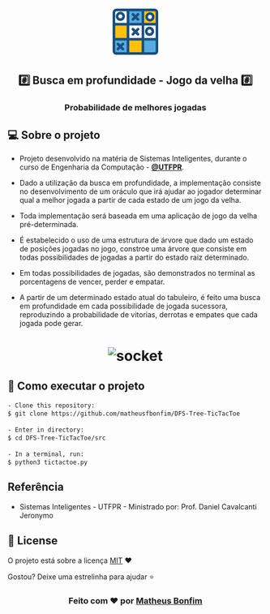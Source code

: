 <h1 align="center">
  <img alt="socket" src=".github/tic-tac-toe-pngrepo-com.png" width="18%"/>
</h1>

<h2 align="center">
  #️⃣ Busca em profundidade - Jogo da velha #️⃣ 
</h2>
<h3 align="center">
Probabilidade de melhores jogadas 
</h3>

## 💻 Sobre o projeto

- Projeto desenvolvido na matéria de Sistemas Inteligentes, durante o curso de Engenharia da Computação - **[@UTFPR](http://www.utfpr.edu.br/)**.

- Dado a utilização da busca em profundidade, a implementação consiste no desenvolvimento de um oráculo que irá ajudar ao jogador determinar qual a melhor jogada a partir de cada estado de um jogo da velha.

- Toda implementação será baseada em uma aplicação de jogo da velha pré-determinada.

- É estabelecido o uso de uma estrutura de árvore que dado um estado de posições jogadas no jogo, constroe uma árvore que consiste em todas possibilidades de jogadas a partir do estado raiz determinado.

- Em todas possibilidades de jogadas, são demonstrados no terminal as porcentagens de vencer, perder e empatar.

- A partir de um determinado estado atual do tabuleiro, é feito uma busca em profundidade em cada possibilidade de jogada sucessora, reproduzindo a probabilidade de vitorias, derrotas e empates que cada jogada pode gerar.

<h1 align="center">
  <img alt="socket" src="https://ksvi.mff.cuni.cz/~dingle/2019-20/prog_2/tic_tac_toe.svg" width="35%"/>
</h1>

## 🚀 Como executar o projeto

   ```
   - Clone this repository:
   $ git clone https://github.com/matheusfbonfim/DFS-Tree-TicTacToe

   - Enter in directory:
   $ cd DFS-Tree-TicTacToe/src

   - In a terminal, run:
   $ python3 tictactoe.py
   ```

## Referência

- Sistemas Inteligentes - UTFPR - Ministrado por: Prof. Daniel Cavalcanti Jeronymo

## :memo: License

O projeto está sobre a licença [MIT](./LICENSE) ❤️ 

Gostou? Deixe uma estrelinha para ajudar ⭐

<!-- Mensagem final -->
<h3 align="center">
Feito com ❤️ por <a href="https://www.linkedin.com/in/matheus-de-farias-bonfim-448667169/">Matheus Bonfim</a>
</h3>
